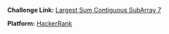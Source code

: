 **Challenge Link:** [Largest Sum Contiguous SubArray 7](https://www.hackerrank.com/contests/90-days-of-coding/challenges/largest-sum-contiguous-subarray-7)

**Platform:** [HackerRank](https://hackerrank.com/)
